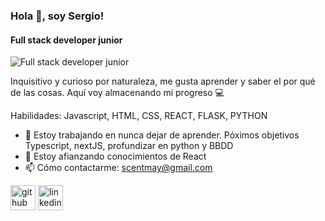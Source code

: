 ### Hola 👋, soy Sergio!
#### Full stack developer junior
![Full stack developer junior](https://programacioninformaticablog.files.wordpress.com/2016/04/banner-programacion1.jpg)

Inquisitivo y curioso por naturaleza, me gusta aprender y saber el por qué de las cosas. Aquí voy almacenando mi progreso 💻

Habilidades: Javascript, HTML, CSS, REACT, FLASK, PYTHON

- 🔭 Estoy trabajando en nunca dejar de aprender. Póximos objetivos Typescript, nextJS, profundizar en python y BBDD
- 🌱 Estoy afianzando conocimientos de React
- 📫 Cómo contactarme: scentmay@gmail.com 


[<img src='https://cdn.jsdelivr.net/npm/simple-icons@3.0.1/icons/github.svg' alt='github' height='40'>](https://github.com/scentmay)  [<img src='https://cdn.jsdelivr.net/npm/simple-icons@3.0.1/icons/linkedin.svg' alt='linkedin' height='40'>](https://www.linkedin.com/in/sergio-centenera-mayoral/)  
